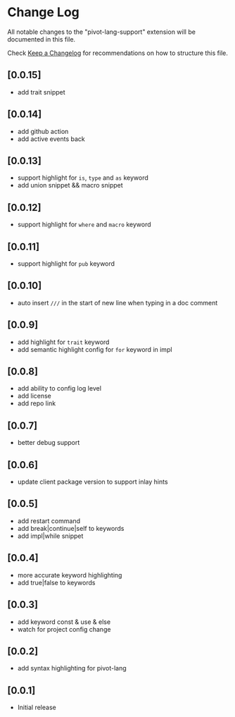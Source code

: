# Change Log

All notable changes to the "pivot-lang-support" extension will be documented in this file.

Check [Keep a Changelog](http://keepachangelog.com/) for recommendations on how to structure this file.


## [0.0.15]
- add trait snippet

## [0.0.14]
- add github action
- add active events back

## [0.0.13]
- support highlight for `is`, `type` and `as` keyword
- add union snippet && macro snippet

## [0.0.12]
- support highlight for `where` and `macro` keyword

## [0.0.11]
- support highlight for `pub` keyword

## [0.0.10]
- auto insert `///` in the start of new line when typing in a doc comment

## [0.0.9]
- add highlight for `trait` keyword
- add semantic highlight config for `for` keyword in impl

## [0.0.8]
- add ability to config log level
- add license
- add repo link

## [0.0.7]
- better debug support

## [0.0.6]
- update client package version to support inlay hints

## [0.0.5]
- add restart command
- add break|continue|self to keywords
- add impl|while snippet

## [0.0.4]
- more accurate keyword highlighting
- add true|false to keywords

## [0.0.3]

- add keyword const & use & else
- watch for project config change

## [0.0.2]

- add syntax highlighting for pivot-lang

## [0.0.1]

- Initial release
